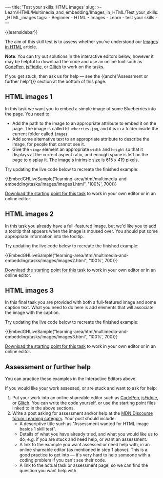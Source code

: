--- title: 'Test your skills: HTML images' slug: &gt;- Learn/HTML/Multimedia_and_embedding/Images_in_HTML/Test_your_skills:\_HTML_images tags: - Beginner - HTML - Images - Learn - test your skills ---

{{learnsidebar}}

The aim of this skill test is to assess whether you've understood our [Images in HTML](/en-US/docs/Learn/HTML/Multimedia_and_embedding/Images_in_HTML) article.

**Note**: You can try out solutions in the interactive editors below, however it may be helpful to download the code and use an online tool such as [CodePen](https://codepen.io/), [jsFiddle](https://jsfiddle.net/), or [Glitch](https://glitch.com/) to work on the tasks.

If you get stuck, then ask us for help — see the {{anch("Assessment or further help")}} section at the bottom of this page.

## HTML images 1

In this task we want you to embed a simple image of some Blueberries into the page. You need to:

- Add the path to the image to an appropriate attribute to embed it on the page. The image is called `blueberries.jpg`, and it is in a folder inside the current folder called `images`.
- Add some alternative text to an appropriate attribute to describe the image, for people that cannot see it.
- Give the `<img>` element an appropriate `width` and `height` so that it displays at the correct aspect ratio, and enough space is left on the page to display it. The image's intrinsic size is 615 x 419 pixels.

Try updating the live code below to recreate the finished example:

{{EmbedGHLiveSample("learning-area/html/multimedia-and-embedding/tasks/images/images1.html", '100%', 700)}}

[Download the starting point for this task](https://github.com/mdn/learning-area/tree/master/html/multimedia-and-embedding/tasks/images/images1-download.html) to work in your own editor or in an online editor.

## HTML images 2

In this task you already have a full-featured image, but we'd like you to add a tooltip that appears when the image is moused over. You should put some appropriate information into the tooltip.

Try updating the live code below to recreate the finished example:

{{EmbedGHLiveSample("learning-area/html/multimedia-and-embedding/tasks/images/images2.html", '100%', 700)}}

[Download the starting point for this task](https://github.com/mdn/learning-area/tree/master/html/multimedia-and-embedding/tasks/images/images2-download.html) to work in your own editor or in an online editor.

## HTML images 3

In this final task you are provided with both a full-featured image and some caption text. What you need to do here is add elements that will associate the image with the caption.

Try updating the live code below to recreate the finished example:

{{EmbedGHLiveSample("learning-area/html/multimedia-and-embedding/tasks/images/images3.html", '100%', 700)}}

[Download the starting point for this task](https://github.com/mdn/learning-area/tree/master/html/multimedia-and-embedding/tasks/images/images3-download.html) to work in your own editor or in an online editor.

## Assessment or further help

You can practice these examples in the Interactive Editors above.

If you would like your work assessed, or are stuck and want to ask for help:

1.  Put your work into an online shareable editor such as [CodePen](https://codepen.io/), [jsFiddle](https://jsfiddle.net/), or [Glitch](https://glitch.com/). You can write the code yourself, or use the starting point files linked to in the above sections.
2.  Write a post asking for assessment and/or help at the <a href="https://discourse.mozilla.org/c/mdn/learn" class="external external-icon">MDN Discourse forum Learning category</a>. Your post should include:
    - A descriptive title such as "Assessment wanted for HTML image basics 1 skill test".
    - Details of what you have already tried, and what you would like us to do, e.g. if you are stuck and need help, or want an assessment.
    - A link to the example you want assessed or need help with, in an online shareable editor (as mentioned in step 1 above). This is a good practice to get into — it's very hard to help someone with a coding problem if you can't see their code.
    - A link to the actual task or assessment page, so we can find the question you want help with.
